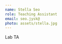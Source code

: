 ```yaml
---
name: Stella Seo
role: Teaching Assistant
email: seo.jysk@
photo: assets/stella.jpg
---
```


Lab TA
